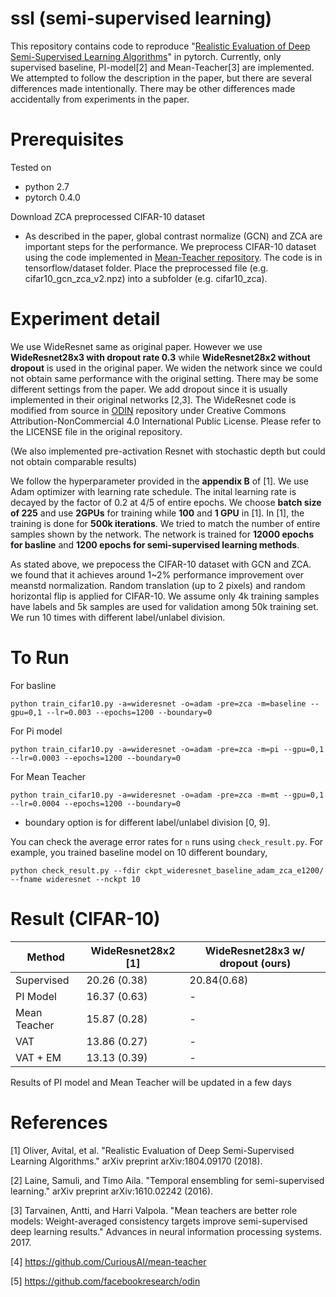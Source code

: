 # ssl (semi-supervised learning)
This repository contains code to reproduce "[Realistic Evaluation of Deep Semi-Supervised Learning Algorithms](https://arxiv.org/abs/1804.09170)" in pytorch. Currently, only supervised baseline, PI-model[2] and Mean-Teacher[3] are implemented. We attempted to follow the description in the paper, but there are several differences made intentionally. There may be other differences made accidentally from experiments in the paper. 

# Prerequisites
Tested on 
* python 2.7
* pytorch 0.4.0

Download ZCA preprocessed CIFAR-10 dataset
* As described in the paper, global contrast normalize (GCN) and ZCA are important steps for the performance. We preprocess CIFAR-10 dataset using the code implemented in [Mean-Teacher repository](https://github.com/CuriousAI/mean-teacher). The code is in tensorflow/dataset folder.
Place the preprocessed file (e.g. cifar10_gcn_zca_v2.npz) into a subfolder (e.g. cifar10_zca).

# Experiment detail
We use WideResnet same as original paper. However we use **WideResnet28x3 with dropout rate 0.3** while **WideResnet28x2 without dropout** is used in the original paper. We widen the network since we could not obtain same performance with the original setting. There may be some different settings from the paper. We add dropout since it is usually implemented in their original networks [2,3]. The WideResnet code is modified from source in [ODIN](https://github.com/facebookresearch/odin) repository under Creative Commons Attribution-NonCommercial 4.0 International Public License. Please refer to the LICENSE file in the original repository. 

(We also implemented pre-activation Resnet with stochastic depth but could not obtain comparable results) 

We follow the hyperparameter provided in the **appendix B** of [1]. We use Adam optimizer with learning rate schedule. The inital learning rate is decayed by the factor of 0.2 at 4/5 of entire epochs. We choose **batch size of 225** and use **2GPUs** for training while **100** and **1 GPU** in [1]. In [1], the training is done for **500k iterations**. We tried to match the number of entire samples shown by the network. The network is trained for **12000 epochs for basline** and **1200 epochs for semi-supervised learning methods**.  

As stated above, we prepocess the CIFAR-10 dataset with GCN and ZCA. we found that it achieves around 1~2% performance improvement over meanstd normalization. Random translation (up to 2 pixels) and random horizontal flip is applied for CIFAR-10. We assume only 4k training samples have labels and 5k samples are used for validation among 50k training set. We run 10 times with different label/unlabel division. 

# To Run
For basline 
    
    python train_cifar10.py -a=wideresnet -o=adam -pre=zca -m=baseline --gpu=0,1 --lr=0.003 --epochs=1200 --boundary=0

 For Pi model

    python train_cifar10.py -a=wideresnet -o=adam -pre=zca -m=pi --gpu=0,1 --lr=0.0003 --epochs=1200 --boundary=0
 For Mean Teacher

    python train_cifar10.py -a=wideresnet -o=adam -pre=zca -m=mt --gpu=0,1 --lr=0.0004 --epochs=1200 --boundary=0
    
* boundary option is for different label/unlabel division [0, 9].
    
You can check the average error rates for `n` runs using `check_result.py`. For example, you trained baseline model on 10 different boundary,

    python check_result.py --fdir ckpt_wideresnet_baseline_adam_zca_e1200/ --fname wideresnet --nckpt 10 
    
# Result (CIFAR-10)
|Method       |WideResnet28x2 [1]    |WideResnet28x3 w/ dropout (ours)   |
|-------------|----------------------|-----------------------------------|
|Supervised   |20.26 (0.38)          |20.84(0.68)                        |
|PI Model     |16.37 (0.63)          |-                                  |
|Mean Teacher |15.87 (0.28)          |-                                  |
|VAT          |13.86 (0.27)          |-                                  |
|VAT + EM     |13.13 (0.39)          |-                                  |

Results of PI model and Mean Teacher will be updated in a few days

# References
[1] Oliver, Avital, et al. "Realistic Evaluation of Deep Semi-Supervised Learning Algorithms." arXiv preprint arXiv:1804.09170 (2018).

[2] Laine, Samuli, and Timo Aila. "Temporal ensembling for semi-supervised learning." arXiv preprint arXiv:1610.02242 (2016).

[3] Tarvainen, Antti, and Harri Valpola. "Mean teachers are better role models: Weight-averaged consistency targets improve semi-supervised deep learning results." Advances in neural information processing systems. 2017.

[4] https://github.com/CuriousAI/mean-teacher

[5] https://github.com/facebookresearch/odin
